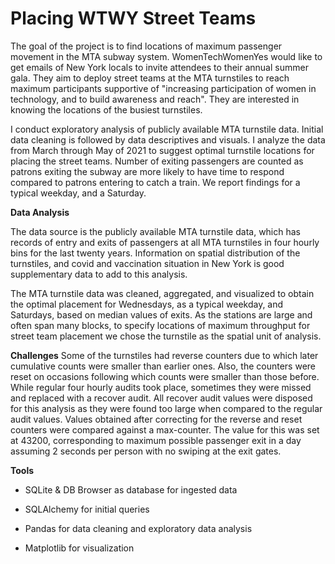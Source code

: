# Placing WTWY Street Teams 

The goal of the project is to find locations of maximum passenger movement in the MTA subway system. WomenTechWomenYes would like to get emails of New York locals to invite attendees to their annual summer gala. They aim to deploy street teams at the MTA turnstiles to reach maximum participants supportive of "increasing participation of women in technology, and to build awareness and reach". They are interested in knowing the locations of the busiest turnstiles.

I conduct exploratory analysis of publicly available MTA turnstile data. Initial data cleaning is followed by data descriptives and visuals. I analyze the data from March through May of 2021 to suggest optimal turnstile locations for placing the street teams. Number of exiting passengers are counted as patrons exiting the subway are more likely to have time to respond compared to patrons entering to catch a train. We report findings for a typical weekday, and a Saturday. 

**Data Analysis**

The data source is the publicly available MTA turnstile data, which has records of entry and exits of passengers at all MTA turnstiles in four hourly bins for the last twenty years. Information on spatial distribution of the turnstiles, and covid and vaccination situation in New York is good supplementary data to add to this analysis.

The MTA turnstile data was cleaned, aggregated, and visualized to obtain the optimal placement for Wednesdays, as a typical weekday, and Saturdays, based on median values of exits. As the stations are large and often span many blocks, to specify locations of maximum throughput for street team placement we chose the turnstile as the spatial unit of analysis. 

**Challenges**
Some of the turnstiles had reverse counters due to which later cumulative counts were smaller than earlier ones. Also, the counters were reset on occasions following which counts were smaller than those before. While regular four hourly audits took place, sometimes they were missed and replaced with a recover audit. All recover audit values were disposed for this analysis as they were found too large when compared to the regular audit values. Values obtained after correcting for the reverse and reset counters were compared against a max-counter. The value for this was set at 43200, corresponding to maximum possible passenger exit in a day assuming 2 seconds per person with no swiping at the exit gates.

**Tools**
 - SQLite & DB Browser as database for ingested data

 - SQLAlchemy for initial queries

 - Pandas for data cleaning and exploratory data analysis

 - Matplotlib for visualization
